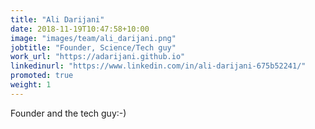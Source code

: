 ```yaml
---
title: "Ali Darijani"
date: 2018-11-19T10:47:58+10:00
image: "images/team/ali_darijani.png"
jobtitle: "Founder, Science/Tech guy"
work_url: "https://adarijani.github.io"
linkedinurl: "https://www.linkedin.com/in/ali-darijani-675b52241/"
promoted: true
weight: 1
---
```


Founder and the tech guy:-)

